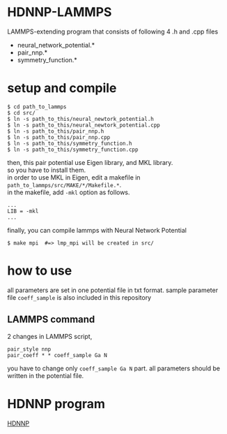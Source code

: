 # HDNNP-LAMMPS

LAMMPS-extending program that consists of following 4 .h and .cpp files

- neural_network_potential.*
- pair_nnp.*
- symmetry_function.*

# setup and compile

```
$ cd path_to_lammps
$ cd src/
$ ln -s path_to_this/neural_newtork_potential.h
$ ln -s path_to_this/neural_newtork_potential.cpp
$ ln -s path_to_this/pair_nnp.h
$ ln -s path_to_this/pair_nnp.cpp
$ ln -s path_to_this/symmetry_function.h
$ ln -s path_to_this/symmetry_function.cpp
```

then, this pair potential use Eigen library, and MKL library.  
so you have to install them.  
in order to use MKL in Eigen, edit a makefile in `path_to_lammps/src/MAKE/*/Makefile.*`.  
in the makefile, add `-mkl` option as follows.

```
...
LIB = -mkl
...
```

finally, you can compile lammps with Neural Network Potential

```
$ make mpi  #=> lmp_mpi will be created in src/
```

# how to use

all parameters are set in one potential file in txt format.
sample parameter file `coeff_sample` is also included in this repository

## LAMMPS command

2 changes in LAMMPS script,

```
pair_style nnp 
pair_coeff * * coeff_sample Ga N
```

you have to change only `coeff_sample Ga N` part.
all parameters should be written in the potential file.


# HDNNP program

[HDNNP](https://github.com/ogura-edu/HDNNP)
